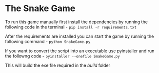 # The Snake Game
To run this game manually first install the dependencies by running the following code in the terminal - 
`pip install -r requirements.txt`

After the requirements are installed you can start the game by running the following command - 
`python SnakeGame.py`

If you want to convert the script into an executable use pyinstaller and run the followng code - 
`pyinstaller --onefile SnakeGame.py`

This will build the exe file required in the *build* folder